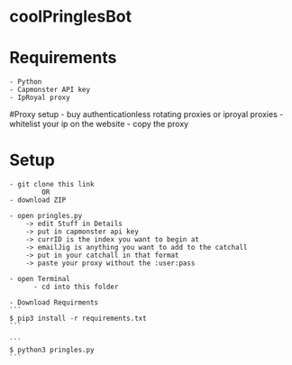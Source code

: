 # coolPringlesBot

# Requirements
    - Python 
    - Capmonster API key
    - IpRoyal proxy 
    
#Proxy setup
    - buy authenticationless rotating proxies or iproyal proxies
    - whitelist your ip on the website
    - copy the proxy 
  
# Setup 
    - git clone this link
            OR
    - download ZIP
    
    - open pringles.py
        -> edit Stuff in Details
        -> put in capmonster api key
        -> currID is the index you want to begin at
        -> emailJig is anything you want to add to the catchall
        -> put in your catchall in that format
        -> paste your proxy without the :user:pass

    - open Terminal
          - cd into this folder

    - Download Requirments
    ```
    $ pip3 install -r requirements.txt
    ```
    
    ```
    $ python3 pringles.py
    ```
  
